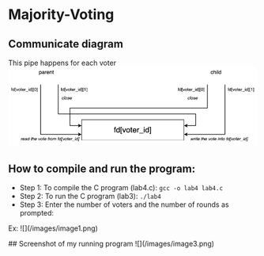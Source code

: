 # Majority-Voting
## Communicate diagram
This pipe happens for each voter
![](/images/image2.png)
## How to compile and run the program:
- Step 1: To compile the C program (lab4.c): ```gcc -o lab4 lab4.c```
- Step 2: To run the C program (lab3): ```./lab4```
- Step 3: Enter the number of voters and the number of rounds as prompted:
 <p> Ex: ![](/images/image1.png) </p>
## Screenshot of my running program
![](/images/image3.png)
